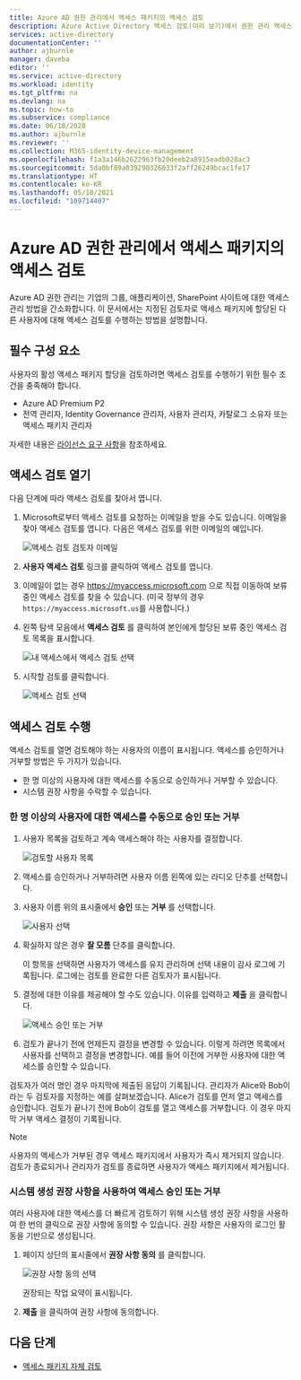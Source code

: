```yaml
---
title: Azure AD 권한 관리에서 액세스 패키지의 액세스 검토
description: Azure Active Directory 액세스 검토(미리 보기)에서 권한 관리 액세스 패키지의 액세스 검토를 완료하는 방법을 알아봅니다.
services: active-directory
documentationCenter: ''
author: ajburnle
manager: daveba
editor: ''
ms.service: active-directory
ms.workload: identity
ms.tgt_pltfrm: na
ms.devlang: na
ms.topic: how-to
ms.subservice: compliance
ms.date: 06/18/2020
ms.author: ajburnle
ms.reviewer: ''
ms.collection: M365-identity-device-management
ms.openlocfilehash: f1a3a146b2622963fb20deeb2a8915eadb028ac3
ms.sourcegitcommit: 5da0bf89a039290326033f2aff26249bcac1fe17
ms.translationtype: HT
ms.contentlocale: ko-KR
ms.lasthandoff: 05/10/2021
ms.locfileid: "109714407"
---
```

# <a name="review-access-of-an-access-package-in-azure-ad-entitlement-management"></a>Azure AD 권한 관리에서 액세스 패키지의 액세스 검토

Azure AD 권한 관리는 기업의 그룹, 애플리케이션, SharePoint 사이트에 대한 액세스 관리 방법을 간소화합니다. 이 문서에서는 지정된 검토자로 액세스 패키지에 할당된 다른 사용자에 대해 액세스 검토를 수행하는 방법을 설명합니다.

## <a name="prerequisites"></a>필수 구성 요소

사용자의 활성 액세스 패키지 할당을 검토하려면 액세스 검토를 수행하기 위한 필수 조건을 충족해야 합니다.
- Azure AD Premium P2
- 전역 관리자, Identity Governance 관리자, 사용자 관리자, 카탈로그 소유자 또는 액세스 패키지 관리자

자세한 내용은 [라이선스 요구 사항](entitlement-management-overview.md#license-requirements)을 참조하세요.


## <a name="open-the-access-review"></a>액세스 검토 열기

다음 단계에 따라 액세스 검토를 찾아서 엽니다.

1. Microsoft로부터 액세스 검토를 요청하는 이메일을 받을 수도 있습니다. 이메일을 찾아 액세스 검토를 엽니다. 다음은 액세스 검토를 위한 이메일의 예입니다.
    
    ![액세스 검토 검토자 이메일](./media/entitlement-management-access-reviews-review-access/review-access-reviewer-email.png)

1. **사용자 액세스 검토** 링크를 클릭하여 액세스 검토를 엽니다. 

1. 이메일이 없는 경우 https://myaccess.microsoft.com 으로 직접 이동하여 보류 중인 액세스 검토를 찾을 수 있습니다.  (미국 정부의 경우 `https://myaccess.microsoft.us`를 사용합니다.)

1. 왼쪽 탐색 모음에서 **액세스 검토** 를 클릭하여 본인에게 할당된 보류 중인 액세스 검토 목록을 표시합니다.
    
    ![내 액세스에서 액세스 검토 선택](./media/entitlement-management-access-reviews-review-access/review-access-myaccess-select-access-review.png)

1. 시작할 검토를 클릭합니다.
    
    ![액세스 검토 선택](./media/entitlement-management-access-reviews-review-access/review-access-select-access-review.png)

## <a name="perform-the-access-review"></a>액세스 검토 수행

액세스 검토를 열면 검토해야 하는 사용자의 이름이 표시됩니다. 액세스를 승인하거나 거부할 방법은 두 가지가 있습니다.
- 한 명 이상의 사용자에 대한 액세스를 수동으로 승인하거나 거부할 수 있습니다.
- 시스템 권장 사항을 수락할 수 있습니다.

### <a name="manually-approve-or-deny-access-for-one-or-more-users"></a>한 명 이상의 사용자에 대한 액세스를 수동으로 승인 또는 거부
1. 사용자 목록을 검토하고 계속 액세스해야 하는 사용자를 결정합니다.

    ![검토할 사용자 목록](./media/entitlement-management-access-reviews-review-access/review-access-list-of-users.png)

1. 액세스를 승인하거나 거부하려면 사용자 이름 왼쪽에 있는 라디오 단추를 선택합니다.

1. 사용자 이름 위의 표시줄에서 **승인** 또는 **거부** 를 선택합니다.

    ![사용자 선택](./media/entitlement-management-access-reviews-review-access/review-access-select-users.png)

1. 확실하지 않은 경우 **잘 모름** 단추를 클릭합니다.

    이 항목을 선택하면 사용자가 액세스를 유지 관리하며 선택 내용이 감사 로그에 기록됩니다. 로그에는 검토를 완료한 다른 검토자가 표시됩니다.

1. 결정에 대한 이유를 제공해야 할 수도 있습니다. 이유를 입력하고 **제출** 을 클릭합니다.

    ![액세스 승인 또는 거부](./media/entitlement-management-access-reviews-review-access/review-access-decision-approve.png)

1. 검토가 끝나기 전에 언제든지 결정을 변경할 수 있습니다. 이렇게 하려면 목록에서 사용자를 선택하고 결정을 변경합니다. 예를 들어 이전에 거부한 사용자에 대한 액세스를 승인할 수 있습니다.

검토자가 여러 명인 경우 마지막에 제출된 응답이 기록됩니다. 관리자가 Alice와 Bob이라는 두 검토자를 지정하는 예를 살펴보겠습니다. Alice가 검토를 먼저 열고 액세스를 승인합니다. 검토가 끝나기 전에 Bob이 검토를 열고 액세스를 거부합니다. 이 경우 마지막 거부 액세스 결정이 기록됩니다.

>[!NOTE]
>사용자의 액세스가 거부된 경우 액세스 패키지에서 사용자가 즉시 제거되지 않습니다. 검토가 종료되거나 관리자가 검토를 종료하면 사용자가 액세스 패키지에서 제거됩니다.

### <a name="approve-or-deny-access-using-the-system-generated-recommendations"></a>시스템 생성 권장 사항을 사용하여 액세스 승인 또는 거부

여러 사용자에 대한 액세스를 더 빠르게 검토하기 위해 시스템 생성 권장 사항을 사용하여 한 번의 클릭으로 권장 사항에 동의할 수 있습니다. 권장 사항은 사용자의 로그인 활동을 기반으로 생성됩니다.

1.  페이지 상단의 표시줄에서 **권장 사항 동의** 를 클릭합니다.
    
    ![권장 사항 동의 선택](./media/entitlement-management-access-reviews-review-access/review-access-use-recommendations.png)
    
    권장되는 작업 요약이 표시됩니다.

1.  **제출** 을 클릭하여 권장 사항에 동의합니다.

## <a name="next-steps"></a>다음 단계

- [액세스 패키지 자체 검토](entitlement-management-access-reviews-self-review.md)